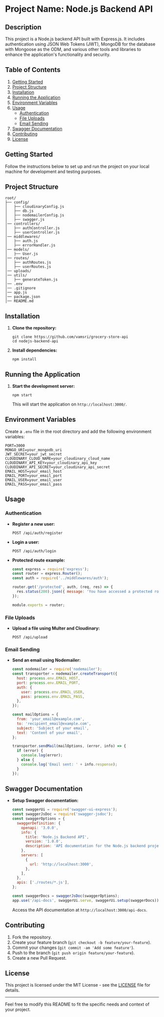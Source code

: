 # Project Name: Node.js Backend API

## Description

This project is a Node.js backend API built with Express.js. It includes authentication using JSON Web Tokens (JWT), MongoDB for the database with Mongoose as the ODM, and various other tools and libraries to enhance the application's functionality and security.

## Table of Contents

1. [Getting Started](#getting-started)
2. [Project Structure](#project-structure)
3. [Installation](#installation)
4. [Running the Application](#running-the-application)
5. [Environment Variables](#environment-variables)
6. [Usage](#usage)
   - [Authentication](#authentication)
   - [File Uploads](#file-uploads)
   - [Email Sending](#email-sending)
7. [Swagger Documentation](#swagger-documentation)
8. [Contributing](#contributing)
9. [License](#license)

## Getting Started

Follow the instructions below to set up and run the project on your local machine for development and testing purposes.

## Project Structure

```
root/
├── config/
│   ├── cloudinaryConfig.js
│   ├── db.js
│   ├── nodemailerConfig.js
│   ├── swagger.js
│── controllers/
│   ├── authController.js
│   ├── userController.js
│── middlewares/
│   ├── auth.js
│   ├── errorHandler.js
│── models/
│   ├── User.js
│── routes/
│   ├── authRoutes.js
│   ├── userRoutes.js
│── uploads/
│── utils/
│   ├── generateToken.js
│── .env
│── .gitignore
│── app.js
│── package.json
│── README.md
```

## Installation

1. **Clone the repository:**
   ```
   git clone https://github.com/vamsri/grocery-store-api
   cd nodejs-backend-api
   ```

2. **Install dependencies:**
   ```
   npm install
   ```

## Running the Application

1. **Start the development server:**
   ```
   npm start
   ```
   This will start the application on `http://localhost:3000/`.

## Environment Variables

Create a `.env` file in the root directory and add the following environment variables:

```
PORT=3000
MONGO_URI=your_mongodb_uri
JWT_SECRET=your_jwt_secret
CLOUDINARY_CLOUD_NAME=your_cloudinary_cloud_name
CLOUDINARY_API_KEY=your_cloudinary_api_key
CLOUDINARY_API_SECRET=your_cloudinary_api_secret
EMAIL_HOST=your_email_host
EMAIL_PORT=your_email_port
EMAIL_USER=your_email_user
EMAIL_PASS=your_email_pass
```

## Usage

### Authentication

- **Register a new user:**
  ```http
  POST /api/auth/register
  ```

- **Login a user:**
  ```http
  POST /api/auth/login
  ```

- **Protected route example:**
  ```javascript
  const express = require('express');
  const router = express.Router();
  const auth = require('../middlewares/auth');

  router.get('/protected', auth, (req, res) => {
    res.status(200).json({ message: 'You have accessed a protected route!' });
  });

  module.exports = router;
  ```

### File Uploads

- **Upload a file using Multer and Cloudinary:**
  ```http
  POST /api/upload
  ```

### Email Sending

- **Send an email using Nodemailer:**
  ```javascript
  const nodemailer = require('nodemailer');
  const transporter = nodemailer.createTransport({
    host: process.env.EMAIL_HOST,
    port: process.env.EMAIL_PORT,
    auth: {
      user: process.env.EMAIL_USER,
      pass: process.env.EMAIL_PASS,
    },
  });

  const mailOptions = {
    from: 'your_email@example.com',
    to: 'recipient_email@example.com',
    subject: 'Subject of your email',
    text: 'Content of your email',
  };

  transporter.sendMail(mailOptions, (error, info) => {
    if (error) {
      console.log(error);
    } else {
      console.log('Email sent: ' + info.response);
    }
  });
  ```

## Swagger Documentation

- **Setup Swagger documentation:**
  ```javascript
  const swaggerUi = require('swagger-ui-express');
  const swaggerJsDoc = require('swagger-jsdoc');
  const swaggerOptions = {
    swaggerDefinition: {
      openapi: '3.0.0',
      info: {
        title: 'Node.js Backend API',
        version: '1.0.0',
        description: 'API documentation for the Node.js backend project',
      },
      servers: [
        {
          url: 'http://localhost:3000',
        },
      ],
    },
    apis: ['./routes/*.js'],
  };

  const swaggerDocs = swaggerJsDoc(swaggerOptions);
  app.use('/api-docs', swaggerUi.serve, swaggerUi.setup(swaggerDocs));
  ```

  Access the API documentation at `http://localhost:3000/api-docs`.

## Contributing

1. Fork the repository.
2. Create your feature branch (`git checkout -b feature/your-feature`).
3. Commit your changes (`git commit -am 'Add some feature'`).
4. Push to the branch (`git push origin feature/your-feature`).
5. Create a new Pull Request.

## License

This project is licensed under the MIT License - see the [LICENSE](LICENSE) file for details.

---

Feel free to modify this README to fit the specific needs and context of your project.
